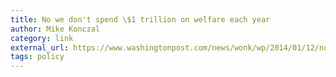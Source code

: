 ```yaml
---
title: No we don't spend \$1 trillion on welfare each year
author: Mike Konczal
category: link
external_url: https://www.washingtonpost.com/news/wonk/wp/2014/01/12/no-we-dont-spend-1-trillion-on-welfare-each-year/?utm_term=.27451276db2b
tags: policy
---
```

